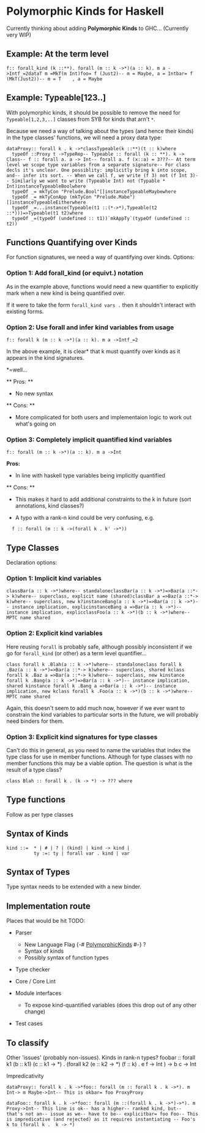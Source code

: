 # Polymorphic Kinds for Haskell


Currently thinking about adding **Polymorphic Kinds** to GHC...
(Currently very WIP)

## Example: At the term level

```
f:: forall_kind (k ::**). forall (m :: k ->*)(a :: k). m a ->Intf_=2dataT m =MkT(m Int)foo= f (Just2)-- m = Maybe, a = Intbar= f (MkT(Just2))-- m = T    , a = Maybe
```

## Example: Typeable\[123..\]


With polymorphic kinds, it should be possible to remove the need for
`Typeable[1,2,3,..]` classes from SYB for kinds that arn't `*`.


Because we need a way of talking about the types (and hence their kinds) in the
type classes' functions, we will need a proxy data type:

```
dataProxy:: forall k . k ->*classTypeable(k ::**)(t :: k)where
  typeOf ::Proxy t ->TypeRep-- Typeable :: forall (k :: **). k -> Class-- f :: forall a. a -> Int-- forall a. f (x::a) = 3???-- At term level we scope type variables from a separate signature-- For class decls it's unclear. One possiblity: implicitly bring k into scope, and-- infer its sort. -- When we call f, we write (f 3) not (f Int 3)-- Similarly we want to write (Typeable Int) not (Typable * Int)instanceTypeableBoolwhere
  typeOf _= mkTyCon "Prelude.Bool"[]instanceTypeableMaybewhere
  typeOf _= mkTyConApp (mkTyCon "Prelude.Mabe")[]instanceTypeableEitherwhere
  typeOf _=...instance(Typeable(t1 ::(*->*),Typeable(t2 ::*)))=>Typeable(t1 t2)where
  typeOf _=(typeOf (undefined :: t1))`mkAppTy`(typeOf (undefined :: t2))
```

## Functions Quantifying over Kinds


For function signatures, we need a way of quantifying over kinds.  Options:

### Option 1: Add forall_kind (or equivt.) notation


As in the example above, functions would need a new quantifier to explicitly
mark when a new kind is being quantified over.  


If it were to take the form  `forall_kind vars .` then it shouldn't interact
with existing forms.

### Option 2: Use forall and infer kind variables from usage

```
f:: forall k (m :: k ->*)(a :: k). m a ->Intf_=2
```


In the above example, it is clear\* that k must quantify over kinds as it appears
in the kind signatures.


\*=well...

** Pros: **

- No new syntax

** Cons: **

- More complicated for both users and implementaion logic to work out what's going on

### Option 3: Completely implicit quantified kind variables

```
f:: forall (m :: k ->*)(a :: k). m a ->Int
```

**Pros:**

- In line with haskell type variables being implicitly quantified

** Cons: **

- This makes it hard to add additional constraints to the k in future (sort annotations, kind classes?)

- A typo with a rank-n kind could be very confusing, e.g.

```
  f :: forall (m :: k ->(forall k . k' ->*))
```

## Type Classes


Declaration options:

### Option 1: Implicit kind variables

```
classBar(a :: k ->*)where-- standaloneclassBar(a :: k ->*)=>Baz(a ::*-> k)where-- superclass, explicit name (shared)classBar a =>Baz(a ::*-> k)where-- superclass, new k?instanceBang(a :: k ->*)=>Bar(a :: k ->*)-- instance implication, explicinstanceBang a =>Bar(a :: k ->*)-- instance implication, explicclassFoo(a :: k ->*)(b :: k ->*)where-- MPTC name shared
```

### Option 2: Explicit kind variables


Here reusing `forall` is probably safe, although possibly inconsistent if we go for `forall_kind` (or other) as a term level quantifier...

```
class forall k .Blah(a :: k ->*)where-- standaloneclass forall k .Baz(a :: k ->*)=>Bar(a ::*-> k)where-- superclass, shared kclass forall k .Baz a =>Bar(a ::*-> k)where-- superclass, new kinstance forall k .Bang(a :: k ->*)=>Bar(a :: k ->*)-- instance implication, shared kinstance forall k .Bang a =>Bar(a :: k ->*)-- instance implication, new kclass forall k .Foo(a :: k ->*)(b :: k ->*)where-- MPTC name shared
```


Again, this doesn't seem to add much now, however if we ever want to constrain the kind variables to particular sorts in the future, we will probably need binders for them.

### Option 3: Explicit kind signatures for type classes


Can't do this in general, as you need to name the variables that index the type class for use in member functions.  Although for type classes with no member functions this may be a viable option.  The question is what is the result of a type class?

```wiki
class Blah :: forall k . (k -> *) -> ??? where
```

## Type functions


Follow as per type classes

## Syntax of Kinds

```wiki
kind ::=  * | # | ? | (kind) | kind -> kind | 
          ty :=: ty | forall var . kind | var
```

## Syntax of Types


Type syntax needs to be extended with a new binder.

## Implementation route


Places that would be hit TODO:

- Parser

  - New Language Flag {-\# [PolymorphicKinds](polymorphic-kinds) \#-} ?
  - Syntax of kinds
  - Possibly syntax of function types

- Type checker

- Core / Core Lint

- Module interfaces

  - To expose kind-quantified variables (does this drop out of any other change)

- Test cases

## To classify


Other 'issues' (probably non-issues).  Kinds in rank-n types?
foobar :: forall k1 (b :: k1) (c :: k1 -\> \*) . (forall k2 (e :: k2 -\> \*) (f :: k) . e f -\> Int ) -\> b c -\> Int


Impredicativity

```
dataProxy:: forall k . k ->*foo:: forall (m :: forall k . k ->*). m Int-> m Maybe->Int-- This is okbar= foo ProxyProxy
```

```
dataFoo:: forall k . k ->*foo:: forall (m ::(forall k . k ->*)->*). m Proxy->Int-- This line is ok-- has a higher-- ranked kind, but-- that's not an-- issue as we-- have to be-- explicitbar= foo Foo-- This is impredicative (and rejected) as it requires instantiating -- Foo's k to (forall k .  k -> *)
```